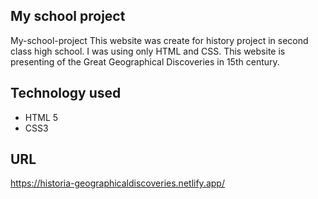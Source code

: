 ## My school project
My-school-project This website was create for history project in second class high school. I was using only HTML and CSS. This website is presenting of the Great Geographical Discoveries in 15th century.

## Technology used
  - HTML 5
  - CSS3 

## URL 
https://historia-geographicaldiscoveries.netlify.app/
